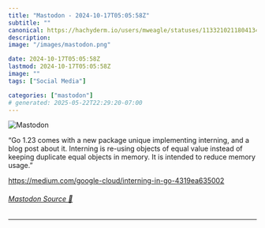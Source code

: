 ```yaml
---
title: "Mastodon - 2024-10-17T05:05:58Z"
subtitle: ""
canonical: https://hachyderm.io/users/mweagle/statuses/113321021180413467
description:
image: "/images/mastodon.png"

date: 2024-10-17T05:05:58Z
lastmod: 2024-10-17T05:05:58Z
image: ""
tags: ["Social Media"]

categories: ["mastodon"]
# generated: 2025-05-22T22:29:20-07:00
---
```

![Mastodon](/images/mastodon.png)

<p>“Go 1.23 comes with a new package unique implementing interning, and a blog post about it. Interning is re-using objects of equal value instead of keeping duplicate equal objects in memory. It is intended to reduce memory usage.”</p><p><a href="https://medium.com/google-cloud/interning-in-go-4319ea635002" target="_blank" rel="nofollow noopener noreferrer" translate="no"><span class="invisible">https://</span><span class="ellipsis">medium.com/google-cloud/intern</span><span class="invisible">ing-in-go-4319ea635002</span></a></p>


###### [Mastodon Source 🐘](https://hachyderm.io/@mweagle/113321021180413467)

___
